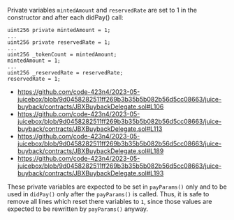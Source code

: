 Private variables `mintedAmount` and `reservedRate` are set to 1 in the constructor and after each didPay() call:
```
uint256 private mintedAmount = 1;
...
uint256 private reservedRate = 1;
...
uint256 _tokenCount = mintedAmount;
mintedAmount = 1;
...
uint256 _reservedRate = reservedRate;
reservedRate = 1;
```
* https://github.com/code-423n4/2023-05-juicebox/blob/9d0458282511ff269b3b35b5b082b56d5cc08663/juice-buyback/contracts/JBXBuybackDelegate.sol#L106
* https://github.com/code-423n4/2023-05-juicebox/blob/9d0458282511ff269b3b35b5b082b56d5cc08663/juice-buyback/contracts/JBXBuybackDelegate.sol#L113
* https://github.com/code-423n4/2023-05-juicebox/blob/9d0458282511ff269b3b35b5b082b56d5cc08663/juice-buyback/contracts/JBXBuybackDelegate.sol#L189
* https://github.com/code-423n4/2023-05-juicebox/blob/9d0458282511ff269b3b35b5b082b56d5cc08663/juice-buyback/contracts/JBXBuybackDelegate.sol#L193

These private variables are expected to be set in `payParams()` only and to be used in `didPay()` only after the `payParams()` is called. Thus, it is safe to remove all lines which reset there variables to `1`, since those values are expected to be rewritten by `payParams()` anyway.